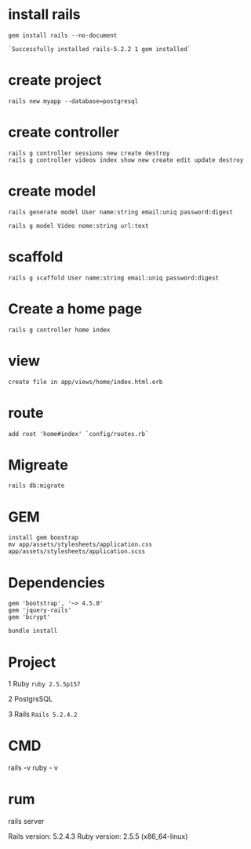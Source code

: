 # install rails 
    
    gem install rails --no-document 
    
    `Successfully installed rails-5.2.2 1 gem installed`
    

# create project

    rails new myapp --database=postgresql

# create controller

    rails g controller sessions new create destroy
    rails g controller videos index show new create edit update destroy

# create model

    rails generate model User name:string email:uniq password:digest

    rails g model Video nome:string url:text

# scaffold

    rails g scaffold User name:string email:uniq password:digest


# Create a home page

    rails g controller home index

# view
    create file in app/views/home/index.html.erb

# route
    add root 'home#index' `config/routes.rb`

# Migreate
    rails db:migrate


# GEM
    install gem boostrap 
    mv app/assets/stylesheets/application.css app/assets/stylesheets/application.scss

# Dependencies 
    gem 'bootstrap', '~> 4.5.0'
    gem 'jquery-rails'
    gem 'bcrypt'

    bundle install

# Project 
 1 Ruby   `ruby 2.5.5p157`

 2 PostgrsSQL 

 3 Rails `Rails 5.2.4.2`


# CMD
rails -v
ruby - v

# rum
rails server

Rails version: 5.2.4.3
Ruby version: 2.5.5 (x86_64-linux)

